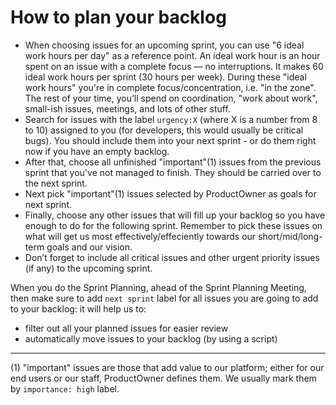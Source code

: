 # How to plan your backlog

-   When choosing issues for an upcoming sprint, you can use "6 ideal work hours per day" as a reference point. An ideal work hour is an hour spent on an issue with a complete focus — no interruptions. It makes 60 ideal work hours per sprint (30 hours per week). During these "ideal work hours" you're in complete focus/concentration, i.e. "in the zone". The rest of your time, you’ll spend on coordination, "work about work", small-ish issues, meetings, and lots of other stuff.
-   Search for issues with the label `urgency:X` (where X is a number from 8 to 10) assigned to you (for developers, this would usually be critical bugs). You should include them into your next sprint - or do them right now if you have an empty backlog.
-   After that, choose all unfinished "important"(1) issues from the previous sprint that you've not managed to finish. They should be carried over to the next sprint.
-   Next pick "important"(1) issues selected by ProductOwner as goals for next sprint.
-   Finally, choose any other issues that will fill up your backlog so you have enough to do for the following sprint. Remember to pick these issues on what will get us most effectively/effeciently towards our short/mid/long-term goals and our vision.
-   Don’t forget to include all critical issues and other urgent priority issues (if any) to the upcoming sprint.

When you do the Sprint Planning, ahead of the Sprint Planning Meeting, then make sure to add `next sprint` label for all issues you are going to add to your backlog: it will help us to:

-   filter out all your planned issues for easier review
-   automatically move issues to your backlog (by using a script)

---

(1) "important" issues are those that add value to our platform; either for our end users or our staff, ProductOwner defines them. We usually mark them by `importance: high` label.
